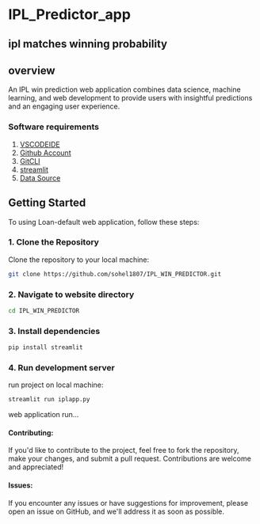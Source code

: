 # IPL_Predictor_app
## ipl matches winning probability

## overview
An IPL win prediction web application combines data science, machine learning, and web development to provide users with insightful predictions and an engaging user experience.

### Software requirements

1. [VSCODEIDE](https://code.visualstudio.com/)
3. [Github Account](https://github.com/)
4. [GitCLI](https://git-scm.com/downloads)
5. [streamlit](https://streamlit.io/cloud)
6. [Data Source](https://www.kaggle.com/)

## Getting Started

To using Loan-default web application, follow these steps:

### 1. Clone the Repository
Clone the repository to your local machine:

```bash
git clone https://github.com/sohel1807/IPL_WIN_PREDICTOR.git
```
### 2. Navigate to website directory

```bash
cd IPL_WIN_PREDICTOR
```
### 3. Install dependencies

```bash
pip install streamlit
```
### 4. Run development server
run project on local machine:

```bash
streamlit run iplapp.py
```
web application run...

#### Contributing:

If you'd like to contribute to the project, feel free to fork the repository, make your changes, and submit a pull request. Contributions are welcome and appreciated!

#### Issues:

If you encounter any issues or have suggestions for improvement, please open an issue on GitHub, and we'll address it as soon as possible.

